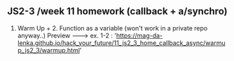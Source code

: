 ## JS2-3 /week 11 homework (callback + a/synchro) 

1. Warm Up +  2. Function as a variable 
   (won't work in a private repo anyway..)
   Preview ---> ex. 1-2 : 'https://mag-da-lenka.github.io/hack_your_future/11_js2_3_home_callback_async/warmup_js2_3/warmup.html'

